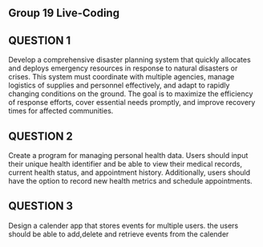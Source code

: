  ## Group 19 Live-Coding

 ## QUESTION 1
Develop a comprehensive disaster planning system that quickly allocates and deploys emergency resources in response to natural disasters or crises.
This system must coordinate with multiple agencies, manage logistics of supplies and personnel effectively, and adapt to rapidly changing conditions on the ground.
The goal is to maximize the efficiency of response efforts, cover essential needs promptly, and improve recovery times for affected communities.

## QUESTION 2
Create a program for managing personal health data. Users should input their unique health identifier and be able to view their medical records, current health status,
and appointment history. Additionally, users should have the option to record new health metrics and schedule appointments.

## QUESTION 3
Design a calender app that stores events for multiple users. the users should be able to add,delete and retrieve events from the calender
